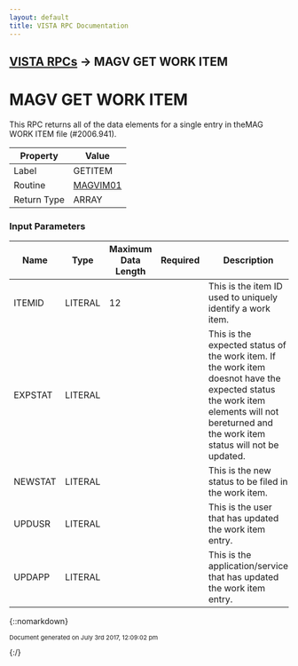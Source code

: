 ```yaml
---
layout: default
title: VISTA RPC Documentation
---
```


## [VISTA RPCs](TableOfContents) &#8594; MAGV GET WORK ITEM
# MAGV GET WORK ITEM

This RPC returns all of the data elements for a single entry in theMAG WORK ITEM file (#2006.941).

Property | Value
--- | ---
Label | GETITEM
Routine | [MAGVIM01](http://code.osehra.org/dox/Routine_MAGVIM01_source.html)
Return Type | ARRAY


### Input Parameters

Name | Type | Maximum Data Length | Required | Description
--- | --- | --- | --- | ---
ITEMID | LITERAL | 12 |  | This is the item ID used to uniquely identify a work item.
EXPSTAT | LITERAL |  |  | This is the expected status of the work item.  If the work item doesnot have the expected status the work item elements will not bereturned and the work item status will not be updated.
NEWSTAT | LITERAL |  |  | This is the new status to be filed in the work item.
UPDUSR | LITERAL |  |  | This is the user that has updated the work item entry.
UPDAPP | LITERAL |  |  | This is the application/service that has updated the work item entry.



{::nomarkdown} <br/><p style="font-size: 11px">Document generated on July 3rd 2017, 12:09:02 pm</p>{:/}